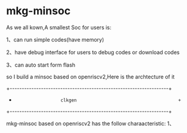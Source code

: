 # mkg-minsoc
As we all kown,A smallest Soc for users is:

1、can run simple codes(have memory) 

2、have debug interface for users to debug codes or download codes

3、can auto start form flash 

so I build a minsoc based on openriscv2,Here is the archtecture of it

+------------------------------------------------------------------+

+                      clkgen                                      +

+------------------------------------------------------------------+







mkg-minsoc based on openriscv2 has the follow charaacteristic:
1、
